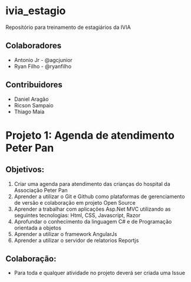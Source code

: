 # ivia_estagio
Repositório para treinamento de estagiários da IVIA 

## Colaboradores
* Antonio Jr - @agcjunior
* Ryan Filho - @ryanfilho

## Contribuidores
* Daniel Aragão
* Ricson Sampaio
* Thiago Maia

# Projeto 1: Agenda de atendimento Peter Pan

## Objetivos:

1. Criar uma agenda para atendimento das crianças do hospital da Associação Peter Pan
2. Aprender a utilizar o Git e Github como plataformas de gerenciamento de versão e colaboração em projeto Open Source
3. Aprender a trabalhar com aplicações Asp.Net MVC utilizando as seguintes tecnologias: Html, CSS, Javascript, Razor
4. Aprofundar o conhecimento da linguagem C# e de Programação orientada a objetos
5. Aprender a utilizar o framework AngularJs
6. Aprender a utilizar o servidor de relatorios Reportjs

## Colaboração:

* Para toda e qualquer atividade no projeto deverá ser criada uma Issue




